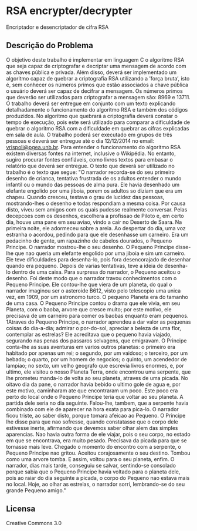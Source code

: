 # RSA encrypter/decrypter

Encriptador e desencriptador de cifra RSA

## Descrição do Problema

O objetivo deste trabalho é implementar em linguagem C o algoritmo RSA que seja capaz de
criptografar e decriptar uma mensagem de acordo com as chaves pública e privada. Além disso,
deverá ser implementado um algoritmo capaz de quebrar a criptografia RSA utilizando a ’força
bruta’, isto é, sem conhecer os números primos que estão associados a chave pública o usuário
deverá ser capaz de decifrar a mensagem. Os números primos que deverão ser utilizados para
criptografar a mensagem são: 8969 e 13711. O trabalho deverá ser entregue em conjunto com
um texto explicando detalhadamente o funcionamento do algoritmo RSA e também dos códigos
produzidos. No algoritmo que quebrará a criptografia deverá constar o tempo de execução, pois
este será utilizado para comparar a dificuldade de quebrar o algoritmo RSA com a dificuldade
em quebrar as cifras explicadas em sala de aula. O trabalho poderá ser executado em grupos
de três pessoas e deverá ser entregue até o dia 12/12/2014 no email: vrispoli@pgea.unb.br.
Para entender o funcionamento do algoritmo RSA existem diversas fontes na internet, inclusive
o Wikipédia. No entanto, sugiro procurar fontes confiáveis, como livros textos para embasar o
relatório que deverá ser entregue.
O texto que deverá ser utilizado no trabalho é o texto que segue:
"O narrador recorda-se do seu primeiro desenho de crianca, tentativa frustrada de os adultos entender o mundo
infantil ou o mundo das pessoas de alma pura. Ele havia desenhado um elefante engolido por uma jiboia, porem
os adultos so diziam que era um chapeu. Quando cresceu, testava o grau de lucidez das pessoas, mostrando-lhes
o desenho e todas respondiam a mesma coisa. Por causa disto, viveu sem amigos com os quais pudesse realmente
conversar. Pelas decepcoes com os desenhos, escolhera a profissao de Piloto e, em certo dia, houve uma pane em seu
aviao, vindo a cair no Deserto de Saara. Na primeira noite, ele adormeceu sobre a areia. Ao despertar do dia, uma
voz estranha o acordou, pedindo para que ele desenhasse um carneiro. Era um pedacinho de gente, um rapazinho
de cabelos dourados, o Pequeno Principe. O narrador mostrou-lhe o seu desenho. O Pequeno Principe disse-lhe
que nao queria um elefante engolido por uma jiboia e sim um carneiro. Ele teve dificuldades para desenha-lo, pois
fora desencorajado de desenhar quando era pequeno. Depois de varias tentativas, teve a ideia de desenha-lo dentro
de uma caixa. Para surpresa do narrador, o Pequeno aceitou o desenho. Foi deste modo que o narrador travou
conhecimentos com o Pequeno Principe. Ele contou-lhe que viera de um planeta, do qual o narrador imaginou ser
o asteroide B612, visto pelo telescopio uma unica vez, em 1909, por um astronomo turco. O pequeno Planeta era
do tamanho de uma casa. O Pequeno Principe contou o drama que ele vivia, em seu Planeta, com o baoba, arvore
  que cresce muito; por este motivo, ele precisava de um carneiro para comer os baobas enquanto eram pequenos.
  1Atraves do Pequeno Principe, o narrador aprendeu a dar valor as pequenas coisas do dia-a-dia; admirar o por-do-sol,
  apreciar a beleza de uma flor, contemplar as estrelas? Ele acreditava que o pequeno havia viajado, segurando nas
  penas dos passaros selvagens, que emigravam. O Principe conta-lhe as suas aventuras em varios outros planetas: o
  primeiro era habitado por apenas um rei; o segundo, por um vaidoso; o terceiro, por um bebado; o quarto, por um
  homem de negocios; o quinto, um acendedor de lampiao; no sexto, um velho geografo que escrevia livros enormes,
  e, por ultimo, ele visitou o nosso Planeta Terra, onde encontrou uma serpente, que lhe prometeu manda-lo de volta
  ao seu planeta, atraves de uma picada. No oitavo dia da pane, o narrador havia bebido o ultimo gole de agua e,
  por este motivo, caminharam ate que encontraram um poco. Este poco era perto do local onde o Pequeno Principe
  teria que voltar ao seu planeta. A partida dele seria no dia seguinte. Falou-lhe, tambem, que a serpente havia
  combinado com ele de aparecer na hora exata para pica-lo. O narrador ficou triste, ao saber disto, porque tomara
  afeicao ao Pequeno. O Principe lhe disse para que nao sofresse, quando constatasse que o corpo dele estivesse inerte,
  afirmando que devemos saber olhar alem das simples aparencias. Nao havia outra forma de ele viajar, pois o seu
  corpo, no estado em que se encontrava, era muito pesado. Precisava da picada para que se tornasse mais leve.
  Chegado o momento do encontro com a serpente, o Pequeno Principe nao gritou. Aceitou corajosamente o seu
  destino. Tombou como uma arvore tomba. E assim, voltou para o seu planeta, enfim. O narrador, dias mais tarde,
  conseguiu se salvar, sentindo-se consolado porque sabia que o Pequeno Principe havia voltado para o planeta dele,
  pois ao raiar do dia seguinte a picada, o corpo do Pequeno nao estava mais no local. Hoje, ao olhar as estrelas, o
  narrador sorri, lembrando-se do seu grande Pequeno amigo."

## Licensa

Creative Commons 3.0
